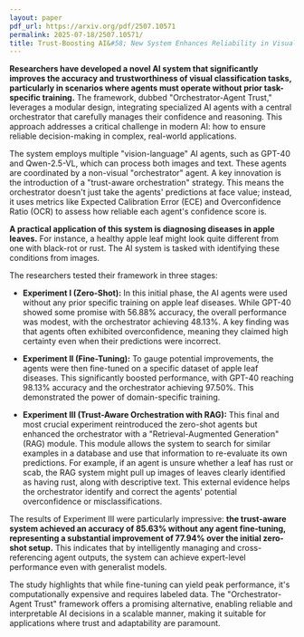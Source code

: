 ```yaml
---
layout: paper
pdf_url: https://arxiv.org/pdf/2507.10571
permalink: 2025-07-18/2507.10571/
title: Trust-Boosting AI&#58; New System Enhances Reliability in Visual Classification
---
```




**Researchers have developed a novel AI system that significantly improves the accuracy and trustworthiness of visual classification tasks, particularly in scenarios where agents must operate without prior task-specific training.** The framework, dubbed "Orchestrator-Agent Trust," leverages a modular design, integrating specialized AI agents with a central orchestrator that carefully manages their confidence and reasoning. This approach addresses a critical challenge in modern AI: how to ensure reliable decision-making in complex, real-world applications.

The system employs multiple "vision-language" AI agents, such as GPT-40 and Qwen-2.5-VL, which can process both images and text. These agents are coordinated by a non-visual "orchestrator" agent. A key innovation is the introduction of a "trust-aware orchestration" strategy. This means the orchestrator doesn't just take the agents' predictions at face value; instead, it uses metrics like Expected Calibration Error (ECE) and Overconfidence Ratio (OCR) to assess how reliable each agent's confidence score is.

**A practical application of this system is diagnosing diseases in apple leaves.** For instance, a healthy apple leaf might look quite different from one with black-rot or rust. The AI system is tasked with identifying these conditions from images.

The researchers tested their framework in three stages:

*   **Experiment I (Zero-Shot):** In this initial phase, the AI agents were used without any prior specific training on apple leaf diseases. While GPT-40 showed some promise with 56.88% accuracy, the overall performance was modest, with the orchestrator achieving 48.13%. A key finding was that agents often exhibited overconfidence, meaning they claimed high certainty even when their predictions were incorrect.

*   **Experiment II (Fine-Tuning):** To gauge potential improvements, the agents were then fine-tuned on a specific dataset of apple leaf diseases. This significantly boosted performance, with GPT-40 reaching 98.13% accuracy and the orchestrator achieving 97.50%. This demonstrated the power of domain-specific training.

*   **Experiment III (Trust-Aware Orchestration with RAG):** This final and most crucial experiment reintroduced the zero-shot agents but enhanced the orchestrator with a "Retrieval-Augmented Generation" (RAG) module. This module allows the system to search for similar examples in a database and use that information to re-evaluate its own predictions. For example, if an agent is unsure whether a leaf has rust or scab, the RAG system might pull up images of leaves clearly identified as having rust, along with descriptive text. This external evidence helps the orchestrator identify and correct the agents' potential overconfidence or misclassifications.

The results of Experiment III were particularly impressive: **the trust-aware system achieved an accuracy of 85.63% without any agent fine-tuning, representing a substantial improvement of 77.94% over the initial zero-shot setup.** This indicates that by intelligently managing and cross-referencing agent outputs, the system can achieve expert-level performance even with generalist models.

The study highlights that while fine-tuning can yield peak performance, it's computationally expensive and requires labeled data. The "Orchestrator-Agent Trust" framework offers a promising alternative, enabling reliable and interpretable AI decisions in a scalable manner, making it suitable for applications where trust and adaptability are paramount.